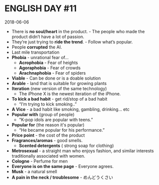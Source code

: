 # ENGLISH DAY #11
2018-06-06
- There is **no soul/heart** in the product. - The people who made the product didn’t have a lot of passion.
- They’re just trying to **ride the trend**. - Follow what’s popular.
- People **corrupted** the AI. 
- Last mile transportation
- **Phobia** - unrational fear of...
	- **Acrophobia** - Fear of heights 
	- **Agoraphobia** - Fear of crowds
	- **Arachnaphobia** - Fear of spiders
- **Viable** - Can be done or is a doable solution 
- **Arable** - land that is suitable for growing plants
- **Iteration** (new version of the same technology)
	- The iPhone X is the newest iteration of the iPhone.
- **To kick a bad habit** - get rid/stop of a bad habit
	- “I’m trying to kick smoking..”
- **A Vice** - a bad habit like smoking, gambling, drinking... etc
- **Popular with** (group of people)
	- “K-pop idols are popular with teens.”
- **Popular for** (the reason it's popular) 
	-  “He became popular for his performance.”
- **Price point** - the cost of the product
- **Fragrances/aromas** - good smells. 
	- **Scented detergents** ( strong soap for clothing)
- **Metrosexual** - a straight man who enjoys fashion, and similar interests traditionally associated with women.
- **Cologne** - Perfume for men
- **Everyone is on the same page** - Everyone agrees.
- **Musk** - a natural smell
- **A pain in the neck / troublesome** - めんどうくさい
